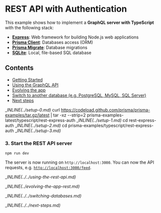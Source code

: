 # REST API with Authentication

This example shows how to implement a **GraphQL server with TypeScript** with the following stack:

- [**Express**](https://expressjs.com/): Web framework for building Node.js web applications
- [**Prisma Client**](https://www.prisma.io/docs/concepts/components/prisma-client): Databases access (ORM)                  
- [**Prisma Migrate**](https://www.prisma.io/docs/concepts/components/prisma-migrate): Database migrations               
- [**SQLite**](https://www.sqlite.org/index.html): Local, file-based SQL database

## Contents

- [Getting Started](#getting-started)
- [Using the GraphQL API](#using-the-rest-api)
- [Evolving the app](#evolving-the-app)
- [Switch to another database (e.g. PostgreSQL, MySQL, SQL Server)](#switch-to-another-database-eg-postgresql-mysql-sql-server)
- [Next steps](#next-steps)

__INLINE(../_setup-0.md)__
curl https://codeload.github.com/prisma/prisma-examples/tar.gz/latest | tar -xz --strip=2 prisma-examples-latest/typescript/rest-express-auth
__INLINE(../_setup-1.md)__
cd rest-express-auth
__INLINE(../_setup-2.md)__
cd prisma-examples/typescript/rest-express-auth
__INLINE(../_setup-3.md)__

### 3. Start the REST API server

```
npm run dev
```

The server is now running on `http://localhost:3000`. You can now the API requests, e.g. [`http://localhost:3000/feed`](http://localhost:3000/feed).

__INLINE(../../_using-the-rest-api.md)__

__INLINE(../_evolving-the-app-rest.md)__

__INLINE(../../_switching-databases.md)__

__INLINE(../../_next-steps.md)__